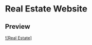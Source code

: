 # Real Estate Website

## Preview
[![Real Estate]](https://user-images.githubusercontent.com/93486013/185432874-4fbea18c-cbae-4020-a0f7-22e5e7d01619.mp4)
